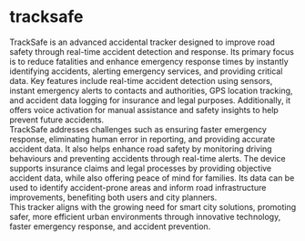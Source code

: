 # tracksafe
TrackSafe is an advanced accidental tracker designed to improve road safety through real-time accident detection and response. Its primary focus is to reduce fatalities and enhance emergency response times by instantly identifying accidents, alerting emergency services, and providing critical data. Key features include real-time accident detection using sensors, instant emergency alerts to contacts and authorities, GPS location tracking, and accident data logging for insurance and legal purposes. Additionally, it offers voice activation for manual assistance and safety insights to help prevent future accidents.<br>
TrackSafe addresses challenges such as ensuring faster emergency response, eliminating human error in reporting, and providing accurate accident data. It also helps enhance road safety by monitoring driving behaviours and preventing accidents through real-time alerts. The device supports insurance claims and legal processes by providing objective accident data, while also offering peace of mind for families. Its data can be used to identify accident-prone areas and inform road infrastructure improvements, benefiting both users and city planners.<br>
This tracker aligns with the growing need for smart city solutions, promoting safer, more efficient urban environments through innovative technology, faster emergency response, and accident prevention.
